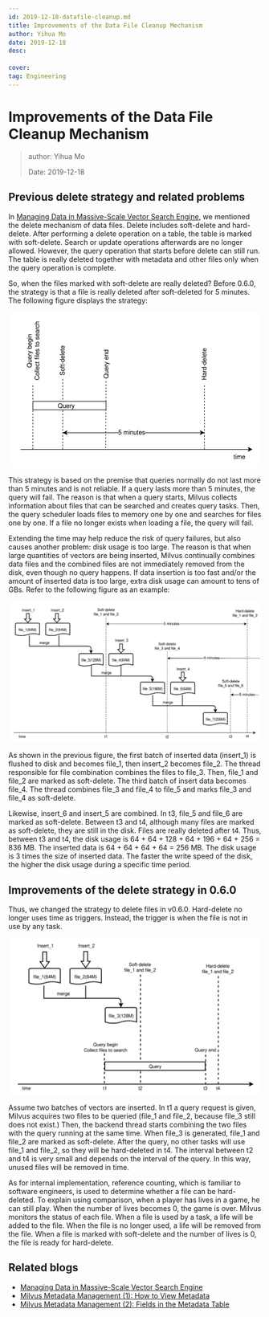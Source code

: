 ```yaml
---
id: 2019-12-18-datafile-cleanup.md
title: Improvements of the Data File Cleanup Mechanism
author: Yihua Mo
date: 2019-12-18
desc:

cover:
tag: Engineering
---
```


# Improvements of the Data File Cleanup Mechanism

> author: Yihua Mo
>
> Date: 2019-12-18

## Previous delete strategy and related problems

In [Managing Data in Massive-Scale Vector Search Engine](2019-11-08-data-management.md), we mentioned the delete mechanism of data files. Delete includes soft-delete and hard-delete. After performing a delete operation on a table, the table is marked with soft-delete. Search or update operations afterwards are no longer allowed. However, the query operation that starts before delete can still run. The table is really deleted together with metadata and other files only when the query operation is complete.

So, when the files marked with soft-delete are really deleted? Before 0.6.0, the strategy is that a file is really deleted after soft-deleted for 5 minutes. The following figure displays the strategy:

![5mins](https://raw.githubusercontent.com/milvus-io/community/master/blog/assets/datafile_clean/5mins.png "5 minutes.")  

This strategy is based on the premise that queries normally do not last more than 5 minutes and is not reliable. If a query lasts more than 5 minutes, the query will fail. The reason is that when a query starts, Milvus collects information about files that can be searched and creates query tasks. Then, the query scheduler loads files to memory one by one and searches for files one by one. If a file no longer exists when loading a file, the query will fail.

Extending the time may help reduce the risk of query failures, but also causes another problem: disk usage is too large. The reason is that when large quantities of vectors are being inserted, Milvus continually combines data files and the combined files are not immediately removed from the disk, even though no query happens. If data insertion is too fast and/or the amount of inserted data is too large, extra disk usage can amount to tens of GBs. Refer to the following figure as an example:

![result](https://raw.githubusercontent.com/milvus-io/community/master/blog/assets/datafile_clean/5min_result.png "Result.")

As shown in the previous figure, the first batch of inserted data (insert_1) is flushed to disk and becomes file_1, then insert_2 becomes file_2. The thread responsible for file combination combines the files to file_3. Then, file_1 and file_2 are marked as soft-delete. The third batch of insert data becomes file_4. The thread combines file_3 and file_4 to file_5 and marks file_3 and file_4 as soft-delete.

Likewise, insert_6 and insert_5 are combined. In t3, file_5 and file_6 are marked as soft-delete. Between t3 and t4, although many files are marked as soft-delete, they are still in the disk. Files are really deleted after t4. Thus, between t3 and t4, the disk usage is 64 + 64 + 128 + 64 + 196 + 64 + 256 = 836 MB. The inserted data is 64 + 64 + 64 + 64 = 256 MB. The disk usage is 3 times the size of inserted data. The faster the write speed of the disk, the higher the disk usage during a specific time period.

## Improvements of the delete strategy in 0.6.0

Thus, we changed the strategy to delete files in v0.6.0. Hard-delete no longer uses time as triggers. Instead, the trigger is when the file is not in use by any task.

![newstrategy](https://raw.githubusercontent.com/milvus-io/community/master/blog/assets/datafile_clean/new_strategy.png "New strategy.")

Assume two batches of vectors are inserted. In t1 a query request is given, Milvus acquires two files to be queried (file_1 and file_2, because file_3 still does not exist.) Then, the backend thread starts combining the two files with the query running at the same time. When file_3 is generated, file_1 and file_2 are marked as soft-delete. After the query, no other tasks will use file_1 and file_2, so they will be hard-deleted in t4. The interval between t2 and t4 is very small and depends on the interval of the query. In this way, unused files will be removed in time.

As for internal implementation, reference counting, which is familiar to software engineers, is used to determine whether a file can be hard-deleted. To explain using comparison, when a player has lives in a game, he can still play. When the number of lives becomes 0, the game is over. Milvus monitors the status of each file. When a file is used by a task, a life will be added to the file. When the file is no longer used, a life will be removed from the file. When a file is marked with soft-delete and the number of lives is 0, the file is ready for hard-delete.

## Related blogs

- [Managing Data in Massive-Scale Vector Search Engine](2019-11-08-data-management.md)
- [Milvus Metadata Management (1): How to View Metadata](2019-12-24-view-metadata.md)
- [Milvus Metadata Management (2): Fields in the Metadata Table](2019-12-27-meta-table.md)
